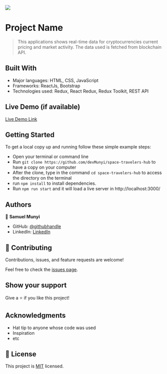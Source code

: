 ![](https://img.shields.io/badge/Microverse-blueviolet)

# Project Name

> This applications shows real-time data for cryptocurrencies current pricing and market activity. The data used is fetched from blockchain API.

## Built With

- Major languages: HTML, CSS, JavaScript
- Frameworks: ReactJs, Bootstrap
- Technologies used: Redux, React Redux, Redux Toolkit, REST API

## Live Demo (if available)

[Live Demo Link](https://travelers-hub-space.netlify.app/)

## Getting Started

To get a local copy up and running follow these simple example steps:

- Open your terminal or command line
- Run `git clone https://github.com/devMunyi/space-travelers-hub` to have a copy on your computer
- After the clone, type in the command `cd space-travelers-hub` to access the directory on the terminal
- run `npm install` to install dependencies.
- Run `npm run start` and it will load a live server in http://localhost:3000/

## Authors

👤 **Samuel Munyi**

- GitHub: [@githubhandle](https://github.com/devMunyi)
- LinkedIn: [LinkedIn](https://www.linkedin.com/in/samuel-munyi-01315b174/)

## 🤝 Contributing

Contributions, issues, and feature requests are welcome!

Feel free to check the [issues page](../../issues/).

## Show your support

Give a ⭐️ if you like this project!

## Acknowledgments

- Hat tip to anyone whose code was used
- Inspiration
- etc

## 📝 License

This project is [MIT](./MIT.md) licensed.
